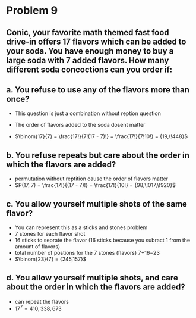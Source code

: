 # Problem 9

##  Conic, your favorite math themed fast food drive-in offers 17 flavors which can be added to your soda. You have enough money to buy a large soda with 7 added flavors. How many different soda concoctions can you order if:

## a. You refuse to use any of the flavors more than once?
- This question is just a combination without reption question
- The order of flavors added to the soda dosent matter

- $\binom{17}{7} = \frac{17!}{7!(17 - 7)!} = \frac{17!}{7!10!} = {19,\!448}$

## b. You refuse repeats but care about the order in which the flavors are added?
- permutation without reptition cause the order of flavors matter
- $P(17, 7) = \frac{17!}{(17 - 7)!} = \frac{17!}{10!} = {98,\!017,\!920}$


## c. You allow yourself multiple shots of the same flavor?
- You can represent this as a sticks and stones problem
- 7 stones for each flavor shot
- 16 sticks to seprate the flavor (16 sticks because you subract 1 from the amount of flavors)
- total number of postions for the 7 stones (flavors) 7+16=23
- $\binom{23}{7} = {245,157}$

## d. You allow yourself multiple shots, and care about the order in which the flavors are added?
- can repeat the flavors
- $17^7 = {410,338,673}$
